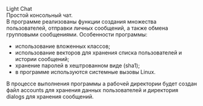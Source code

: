 Light Chat  
Простой консольный чат.  
В программе реализованы функции создания множества пользователей, отправки личных сообщений, а также обмена групповыми сообщениями.
Особенности программы:  
- использование вложенных классов;
- использование векторов для хранения списка пользователей и истории сообщений;
- хранение паролей в хештрованном виде (sha1);
- в программе используются системные вызовы Linux. 

В процессе выполнения программы а рабочей директории будет создан файл accounts для хранения данных пользователей и директория dialogs для хранения сообщений.
